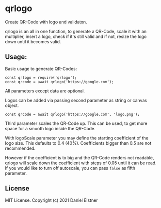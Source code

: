 # qrlogo

Create QR-Code with logo and validaton.

qrlogo is an all in one function, to generate a QR-Code,
scale it with an multiplier, insert a logo, check if it's
still valid and if not, resize the logo down until it
becomes valid.
<!-- 
## Installation
To install qrlogo and all of its dependencies run:
```
npm install --save qrlogo
``` -->
## Usage:
Basic usage to generate QR-Codes:
```
const qrlogo = require('qrlogo');
const qrcode = await qrlogo('https://google.com');
```

All parameters except data are optional.

Logos can be added via passing second parameter
as string or canvas object.
```
const qrcode = await qrlogo('https://google.com', 'logo.png');
```

Third parameter scales the QR-Code up. This can be used,
to get more space for a smooth logo inside the QR-Code.

With logoScale parameter you may define the starting
coefficient of the logo size. This defaults to 0.4 (40%).
Coefficients bigger than 0.5 are not recommended.

However if the coefficient is to big and the QR-Code
renders not readable, qrlogo will scale down the
coefficient with steps of 0.05 until it can be read.
If you would like to turn off autoscale, you can pass
`false` as fifth parameter.

## License
MIT License. Copyright (c) 2021 Daniel Elstner